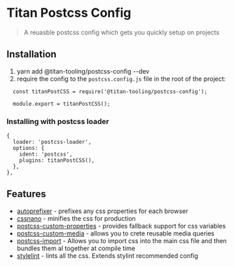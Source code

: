 # Titan Postcss Config

> A reuasble postcss config which gets you quickly setup on projects

## Installation

1. yarn add @titan-tooling/postcss-config --dev
2. require the config to the `postcss.config.js` file in the root of the project:

```
  const titanPostCSS = require('@titan-tooling/postcss-config');

  module.export = titanPostCSS();
```

### Installing with postcss loader

```
{
  loader: 'postcss-loader',
  options: {
    ident: 'postcss',
    plugins: titanPostCSS(),
  },
},
```

## Features

- [autoprefixer](https://github.com/postcss/autoprefixer) - prefixes any css properties for each browser
- [cssnano](https://github.com/cssnano/cssnano) - minifies the css for production
- [postcss-custom-properties](https://github.com/postcss/postcss-custom-properties) - provides fallback support for css variables
- [postcss-custom-media](https://github.com/postcss/postcss-custom-media) - allows you to crete reusable media queries
- [postcss-import](https://github.com/postcss/postcss-import) - Allows you to import css into the main css file and then bundles them al together at compile time
- [stylelint](https://github.com/stylelint/stylelint/blob/master/docs/user-guide/postcss-plugin.md) - lints all the css. Extends stylint recommended config